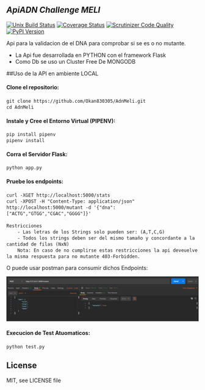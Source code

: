 ***ApiADN Challenge MELI***
--

[![Unix Build Status](https://img.shields.io/travis/flask-api/flask-api.svg)](https://travis-ci.org/flask-api/flask-api)
[![Coverage Status](https://img.shields.io/coveralls/flask-api/flask-api.svg)](https://coveralls.io/r/flask-api/flask-api)
[![Scrutinizer Code Quality](https://img.shields.io/scrutinizer/g/flask-api/flask-api.svg)](https://scrutinizer-ci.com/g/flask-api/flask-api/)
[![PyPI Version](https://img.shields.io/pypi/v/Flask-API.svg)](https://pypi.org/project/Flask-API/)

Api para la validacion de el DNA para comprobar si se es o no mutante.
- La Api fue desarrollada en PYTHON con el framework Flask
- Como Db se uso un Cluster Free De MONGODB

##Uso de la API en ambiente LOCAL


#### Clone el repositorio:

    git clone https://github.com/Okan830305/AdnMeli.git
    cd AdnMeli

#### Instale y Cree el Entorno Virtual (PIPENV):

    pip install pipenv
    pipenv install

#### Corra el Servidor Flask:

    python app.py

#### Pruebe los endpoints:

    curl -XGET http://localhost:5000/stats
    curl -XPOST -H "Content-Type: application/json" http://localhost:5000/mutant -d '{"dna": ["ACTG","GTGG","CGAC","GGGG"]}'
    
    Restricciones
        - Las letras de los Strings solo pueden ser: (A,T,C,G)
        - Todos los strings deben ser del mismo tamaño y concordante a la cantidad de filas (NxN)
        Nota: En caso de no cumplirse estas restricciones la api deveuelve la misma respuesta para no mutante 403-Forbidden.
    
    
O puede usar postman para consumir dichos Endpoints:

![Postman](https://raw.githubusercontent.com/Okan830305/AdnMeli/master/img/Postman.png?token=AHRIG3SYP62HEXMRERFRA3S7BEGWY "POST")    
        



#### Execucion de Test Atuomaticos:

    python test.py

License
-------

MIT, see LICENSE file


